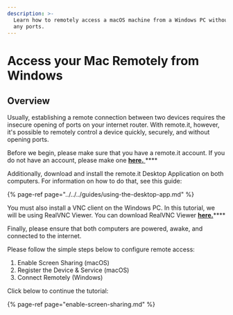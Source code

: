 ```yaml
---
description: >-
  Learn how to remotely access a macOS machine from a Windows PC without opening
  any ports.
---
```


# Access your Mac Remotely from Windows

## Overview

Usually, establishing a remote connection between two devices requires the insecure opening of ports on your internet router. With remote.it, however, it's possible to remotely control a device quickly, securely, and without opening ports.

Before we begin, please make sure that you have a remote.it account. If you do not have an account, please make one [**here.** ](www.remote.it)\*\*\*\*

Additionally, download and install the remote.it Desktop Application on both computers. For information on how to do that, see this guide:

{% page-ref page="../../../guides/using-the-desktop-app.md" %}

You must also install a VNC client on the Windows PC. In this tutorial, we will be using RealVNC Viewer. You can download RealVNC Viewer [**here.**](https://www.realvnc.com/en/connect/download/viewer/)\*\*\*\*

Finally, please ensure that both computers are powered, awake, and connected to the internet.

Please follow the simple steps below to configure remote access:

1. Enable Screen Sharing \(macOS\)
2. Register the Device & Service \(macOS\)
3. Connect Remotely \(Windows\)

Click below to continue the tutorial:

{% page-ref page="enable-screen-sharing.md" %}

